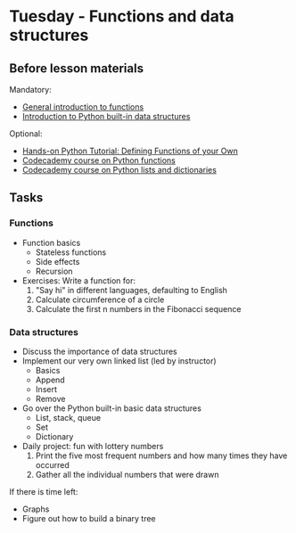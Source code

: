 # Tuesday - Functions and data structures

## Before lesson materials

Mandatory:

* [General introduction to functions][1]
* [Introduction to Python built-in data structures][2]

Optional:

* [Hands-on Python Tutorial: Defining Functions of your Own][3]
* [Codecademy course on Python functions][4]
* [Codecademy course on Python lists and dictionaries][5]

## Tasks

### Functions

* Function basics
    * Stateless functions
    * Side effects
    * Recursion
* Exercises:
  Write a function for:
    1. "Say hi" in different languages, defaulting to English
    2. Calculate circumference of a circle
    3. Calculate the first n numbers in the Fibonacci sequence

### Data structures

* Discuss the importance of data structures
* Implement our very own linked list (led by instructor)
    * Basics
    * Append
    * Insert
    * Remove
* Go over the Python built-in basic data structures
    * List, stack, queue
    * Set
    * Dictionary
* Daily project: fun with lottery numbers
    1. Print the five most frequent numbers and how many times they have occurred
    2. Gather all the individual numbers that were drawn

If there is time left:

* Graphs
* Figure out how to build a binary tree

[1]: http://www.cs.utah.edu/~germain/PPS/Topics/functions.html
[2]: http://pymbook.readthedocs.org/en/latest/datastructure.html
[3]: http://anh.cs.luc.edu/python/hands-on/3.1/handsonHtml/functions.html
[4]: https://www.codecademy.com/en/courses/python-beginner-c7VZg/0/1?curriculum_id=4f89dab3d788890003000096
[5]: https://www.codecademy.com/en/courses/python-beginner-en-pwmb1/0/1?curriculum_id=4f89dab3d788890003000096
